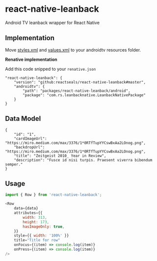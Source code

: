 # react-native-leanback
Android TV leanback wrapper for React Native

## Implementation

Move [styles.xml][link1] and [values.xml][link2] to your androidtv resources folder.

**Renative implementation**

Add this code snipped to your `renative.json`
```
"react-native-leanback": {
    "version": "github:reactseals/react-native-leanback#master",
    "androidtv": {
        "path": "packages/react-native-leanback/android",
        "package": "com.rs.leanbacknative.LeanbackNativePackage"
    }
}
```

## Data Model

```
{
    "id": "1",
    "cardImageUrl": "https://miro.medium.com/max/3376/1*0RTfTupYYCswBxAa2LOnog.png",
    "backdropUrl": "https://miro.medium.com/max/3376/1*0RTfTupYYCswBxAa2LOnog.png",
    "title": "Zeitgeist 2010_ Year in Review",
    "description": "Fusce id nisi turpis. Praesent viverra bibendum semper."
}
```

## Usage

```javascript
import { Row } from 'react-native-leanback';

<Row
    data={data}
    attributes={{
        width: 313,
        height: 173,
        hasImageOnly: true,
    }}
    style={{ width: '100%' }}
    title="Title for row"
    onFocus={(item) => console.log(item)}
    onPress={(item) => console.log(item)}
/>
```

[link1]: https://github.com/reactseals/react-native-leanback/blob/master/android/src/main/res/values/styles.xml
[link2]: https://github.com/reactseals/react-native-leanback/blob/master/android/src/main/res/values/values.xml
